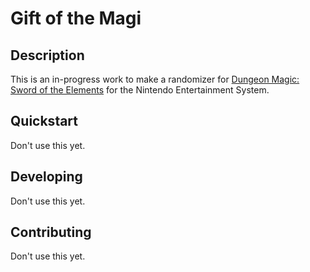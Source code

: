# Gift of the Magi

## Description

This is an in-progress work to make a randomizer for [Dungeon Magic: Sword of the Elements](https://en.wikipedia.org/wiki/Dungeon_Magic:_Sword_of_the_Elements) for the Nintendo Entertainment System.

## Quickstart

Don't use this yet.

## Developing

Don't use this yet.

## Contributing

Don't use this yet.
